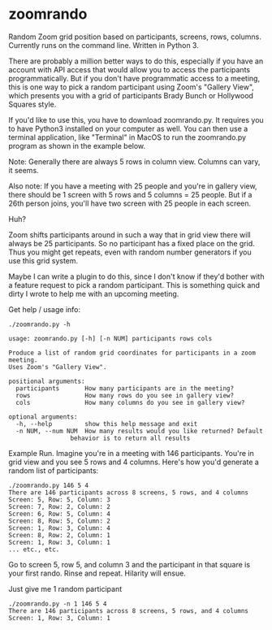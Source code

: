 # zoomrando
Random Zoom grid position based on participants, screens, rows, columns.
Currently runs on the command line. Written in Python 3.

<p>There are probably a million better ways to do this, especially if you have an
account with API access that would allow you to access the participants
programmatically. But if you don't have programmatic access to a meeting, this
is one way to pick a random participant using Zoom's "Gallery View", which
presents you with a grid of participants Brady Bunch or Hollywood Squares
style.
</p>

<p>If you'd like to use this, you have to download zoomrando.py. It requires
you to have Python3 installed on your computer as well. You can then use a terminal application, like "Terminal" in
MacOS to run the zoomrando.py program as shown in the example below.</p>

<p>
Note: Generally there are always 5 rows in column view. Columns can vary, it
seems. 
</p>

<p>
Also note: If you have a meeting with 25 people and you're in gallery view, there should be 1 screen with 5 rows and 5 columns = 25 people. But if a 26th person joins, you'll have two screen with 25 people in each screen. 
</p>

<p>
Huh? 
</p>

<p>
Zoom shifts participants around in such a way that in grid view there will always be 25 participants.  So no participant has a fixed place on the grid. Thus you might get repeats, even with random number generators if you use this grid system.
</p>

<p>
Maybe I can write a plugin to do this, since I don't know if they'd bother with
a feature request to pick a random participant. This is something quick and dirty I
wrote to help me with an upcoming meeting.
<p>


Get help / usage info: 

    ./zoomrando.py -h

    usage: zoomrando.py [-h] [-n NUM] participants rows cols

    Produce a list of random grid coordinates for participants in a zoom meeting.
    Uses Zoom's "Gallery View".
    
    positional arguments:
      participants       How many participants are in the meeting?
      rows               How many rows do you see in gallery view?
      cols               How many columns do you see in gallery view?
    
    optional arguments:
      -h, --help         show this help message and exit
      -n NUM, --num NUM  How many results would you like returned? Default
                     behavior is to return all results

<p>
Example Run. Imagine you're in a meeting with 146 participants. You're in grid
view and you see 5 rows and 4 columns. Here's how you'd generate a random list
of participants:</p>

    ./zoomrando.py 146 5 4
    There are 146 participants across 8 screens, 5 rows, and 4 columns
    Screen: 5, Row: 5, Column: 3
    Screen: 7, Row: 2, Column: 2
    Screen: 6, Row: 5, Column: 4
    Screen: 8, Row: 5, Column: 2
    Screen: 1, Row: 3, Column: 4
    Screen: 8, Row: 2, Column: 1
    Screen: 1, Row: 3, Column: 1
    ... etc., etc.

Go to screen 5, row 5, and column 3 and the participant in that square is your first rando. 
Rinse and repeat. Hilarity will ensue.

<p>
Just give me 1 random participant

    ./zoomrando.py -n 1 146 5 4
    There are 146 participants across 8 screens, 5 rows, and 4 columns
    Screen: 1, Row: 3, Column: 1
</p>
